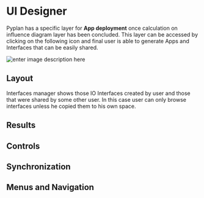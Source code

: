 
# UI Designer
Pyplan has a specific layer for **App deployment** once calculation on influence diagram layer has been concluded.
This layer can be accessed by clicking on the following icon and final user is able to generate Apps and Interfaces that can be easily shared.

![enter image description here](http://img.pyplan.org/UI_interfaces.png)
## Layout
Interfaces manager shows those IO Interfaces created by user and those that were  shared by some other user. In this case user can only browse interfaces unless he copied them to his own space.

## Results
## Controls
## Synchronization
## Menus and Navigation

<!--stackedit_data:
eyJoaXN0b3J5IjpbLTE3OTg1ODU4NTAsLTE5NTA0MjUyNTksMT
Q2MjY4NDU1NiwtMTg3NzMxMjgzMSw1NTU5MjMyNDYsMTU2OTk5
ODM3MSwtMTg3NzMxMjgzMSwtMTcyODY4MTQyXX0=
-->